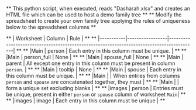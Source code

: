 
** This python script, when executed, reads "Dasharah.xlsx" and creates an HTML file which can be used to host a demo family tree  **
** Modify the spreadsheet to create your own family tree applying the rules of uniqueness below to the spreadsheet columns	       **

**      | Worksheet | Column          | Rule                                                                                     | **
**      |-----------|-----------------|------------------------------------------------------------------------------------------| **
**      |Main       | person          | Each entry in this column must be unique.                                                | **
**      |Main       | person_full     | None                                                                                     | **
**      |Main       | spouse_full     | None                                                                                     | **
**      |Main       | parent          | All except one entry in this column must be present in column `person`.                  | **
**      |Main       | tooltip         | None                                                                                     | **
**      |Main       | spouse          | Each entry in this column must be unique.                                                | **
**      |Main       |                 | When entries from columns `person` and `spouse` are concatenated together, they must     | **
**      |Main       |                 | form a unique set excluding blanks                                                       | **
**      |images     | person          | Entries must be unique, present in either `person` or `spouse` column of worksheet `Main`| **
**      |images     | image           | Each entry in this column must be unique                                                 | **
